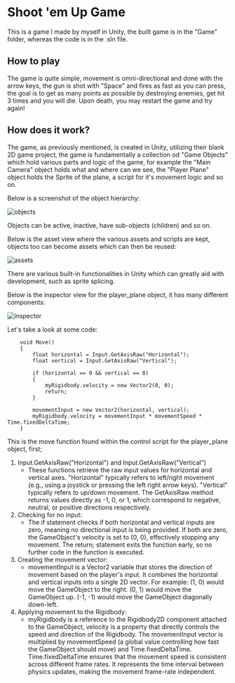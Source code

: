 # Shoot 'em Up Game
This is a game I made by myself in Unity, the built game is in the "Game" folder, whereas the code is in the .sln file.
## How to play
The game is quite simple, movement is omni-directional and done with the arrow keys, the gun is shot with "Space" and fires as fast as you can press, the goal is to get as many points as possible by destroying enemies, get hit 3 times and you will die. Upon death, you may restart the game and try again!
## How does it work?
The game, as previously mentioned, is created in Unity, utilizing their blank 2D game project, the game is fundamentally a collection od "Game Objects" which hold various parts and logic of the game, for example the "Main Camera" object holds what and where can we see, the "Player Plane" object holds the Sprite of the plane, a script for it's movement logic and so on.

Below is a screenshot of the object hierarchy:

![objects](https://github.com/user-attachments/assets/fb6a4159-1e6b-4fdd-a1a9-cd65b874f076)

Objects can be active, inactive, have sub-objects (children) and so on.

Below is the asset view where the various assets and scripts are kept, objects too can become assets which can then be reused:

![assets](https://github.com/user-attachments/assets/b079e20c-8bf8-41b5-b678-e4e04bcddef2)

There are various built-in functionalities in Unity which can greatly aid with development, such as sprite splicing.

Below is the inspector view for the player_plane object, it has many different components:

![inspector](https://github.com/user-attachments/assets/8b29d0f9-14b0-4878-bdcc-2a4df2c6167b)

Let's take a look at some code:

```
    void Move()
    {
        float horizontal = Input.GetAxisRaw("Horizontal");
        float vertical = Input.GetAxisRaw("Vertical");

        if (horizontal == 0 && vertical == 0)
        {
            myRigidbody.velocity = new Vector2(0, 0);
            return;
        }

        movementInput = new Vector2(horizontal, vertical);
        myRigidbody.velocity = movementInput * movementSpeed * Time.fixedDeltaTime;
    }
```
This is the move function found within the control script for the player_plane object, first;
1. Input.GetAxisRaw("Horizontal") and Input.GetAxisRaw("Vertical")
   - These functions retrieve the raw input values for horizontal and vertical axes. "Horizontal" typically refers to left/right movement (e.g., using a joystick or pressing the left right arrow keys). "Vertical" typically refers to up/down movement. The GetAxisRaw method returns values directly as -1, 0, or 1, which correspond to negative, neutral, or positive directions respectively.
2. Checking for no input:
   - The if statement checks if both horizontal and vertical inputs are zero, meaning no directional input is being provided. If both are zero, the GameObject's velocity is set to (0, 0), effectively stopping any movement. The return; statement exits the function early, so no further code in the function is executed.
3. Creating the movement vector:
   - movementInput is a Vector2 variable that stores the direction of movement based on the player's input. It combines the horizontal and vertical inputs into a single 2D vector. For example: (1, 0) would move the GameObject to the right. (0, 1) would move the GameObject up. (-1, -1) would move the GameObject diagonally down-left.
4. Applying movement to the Rigidbody:
   - myRigidbody is a reference to the Rigidbody2D component attached to the GameObject, velocity is a property that directly controls the speed and direction of the Rigidbody. The movementInput vector is multiplied by movementSpeed (a global value controlling how fast the GameObject should move) and Time.fixedDeltaTime. Time.fixedDeltaTime ensures that the movement speed is consistent across different frame rates. It represents the time interval between physics updates, making the movement frame-rate independent.
